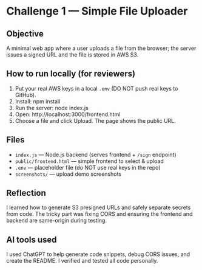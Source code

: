 # Challenge 1 — Simple File Uploader

## Objective
A minimal web app where a user uploads a file from the browser; the server issues a signed URL and the file is stored in AWS S3.

## How to run locally (for reviewers)
1. Put your real AWS keys in a local `.env` (DO NOT push real keys to GitHub).
2. Install:
   npm install
3. Run the server:
   node index.js
4. Open:
   http://localhost:3000/frontend.html
5. Choose a file and click Upload. The page shows the public URL.

## Files
- `index.js` — Node.js backend (serves frontend + `/sign` endpoint)
- `public/frontend.html` — simple frontend to select & upload
- `.env` — placeholder file (do NOT use real keys in the repo)
- `screenshots/` — upload demo screenshots


## Reflection
I learned how to generate S3 presigned URLs and safely separate secrets from code. The tricky part was fixing CORS and ensuring the frontend and backend are same-origin during testing.

## AI tools used
I used ChatGPT to help generate code snippets, debug CORS issues, and create the README. I verified and tested all code personally.
